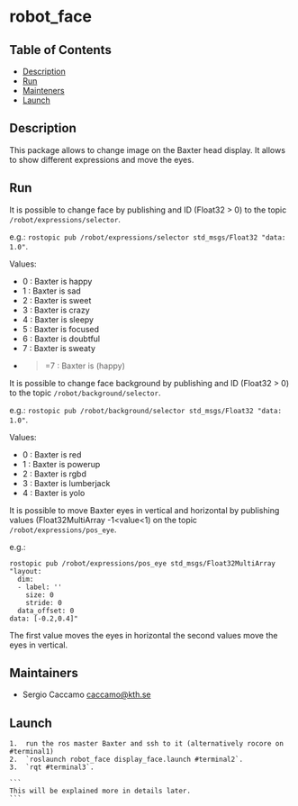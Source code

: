 # robot_face

## Table of Contents

* [Description](README.md#description)
* [Run](README.md#run)
* [Mainteners](README.md#maintainers)
* [Launch](README.md#launch)



## Description

This package allows to change image on the Baxter head display. It allows to show different expressions and move the eyes.

## Run

It is possible to change face by publishing and ID (Float32 > 0) to the topic `/robot/expressions/selector`.

e.g.:  `rostopic pub /robot/expressions/selector std_msgs/Float32 "data: 1.0"`.

Values:
* 0 : Baxter is happy
* 1 : Baxter is sad
* 2 : Baxter is sweet
* 3 : Baxter is crazy
* 4 : Baxter is sleepy
* 5 : Baxter is focused
* 6 : Baxter is doubtful
* 7 : Baxter is sweaty
* >=7 : Baxter is (happy)

It is possible to change face background by publishing and ID (Float32 > 0) to the topic `/robot/background/selector`.

e.g.:  `rostopic pub /robot/background/selector std_msgs/Float32 "data: 1.0"`.

Values:
* 0 : Baxter is red
* 1 : Baxter is powerup
* 2 : Baxter is rgbd
* 3 : Baxter is lumberjack
* 4 : Baxter is yolo



It is possible to move Baxter eyes in vertical and horizontal by publishing values (Float32MultiArray -1<value<1) on the topic `/robot/expressions/pos_eye`.

e.g.: 
```
rostopic pub /robot/expressions/pos_eye std_msgs/Float32MultiArray "layout:
  dim:
  - label: ''
    size: 0
    stride: 0
  data_offset: 0
data: [-0.2,0.4]"
``` 

The first value moves the eyes in horizontal the second values move the eyes in vertical.

## Maintainers

* Sergio Caccamo <caccamo@kth.se> 

## Launch

    1.  run the ros master Baxter and ssh to it (alternatively rocore on #terminal1)
    2.  `roslaunch robot_face display_face.launch #terminal2`. 
    3.  `rqt #terminal3`. 
    
    ```
    This will be explained more in details later.
    ```
    
